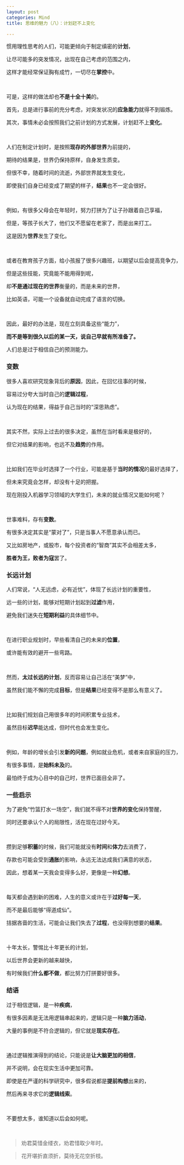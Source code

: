 ```yaml
---
layout: post
categories: Mind
title: 思维的魅力（八）：计划赶不上变化

---
```


惯用理性思考的人们，可能更倾向于制定缜密的**计划**，

让尽可能多的突发情况，出现在自己考虑的范围之内，

这样才能经常保证胸有成竹，一切尽在**掌控**中。

<br/>

可是，这样的做法却也**不是十全十美**的。

首先，总是进行事前的充分考虑，对突发状况的**应急能力**就得不到锻炼。

其次，事情未必会按照我们之前计划的方式发展，计划赶不上**变化**。

<br/>

人们在制定计划时，是按照**现存的外部世界**为前提的，

期待的结果是，世界仍保持原样，自身发生质变。

但很不幸，随着时间的流逝，外部世界就发生变化，

即使我们自身已经变成了期望的样子，**结果**也不一定会很好。

<br/>

例如，有很多父母会在年轻时，努力打拼为了让子孙跟着自己享福，

但是，等孩子长大了，他们又不愿留在老家了，而是出来打工。

这是因为**世界**发生了变化。

<br/>

或者在教育孩子方面，给小孩报了很多兴趣班，以期望以后会提高竞争力，

但是这些技能，究竟能不能用得到呢，

却**不是通过现在的世界**衡量的，而是未来的世界，

比如英语，可能一个设备就自动完成了语言的切换。

<br/>

因此，最好的办法是，现在立刻具备这些“能力”，

**而不是等到很久以后的某一天，说自己早就有所准备了。**

人们总是过于相信自己的预测能力。

### 变数

很多人喜欢研究现象背后的**原因**，因此，在回忆往事的时候，

容易过分夸大当时自己的**逻辑过程**，

认为现在的结果，得益于自己当时的“深思熟虑”。

<br/>

其实不然，实际上过去的很多决定，虽然在当时看来是极好的，

但它对结果的影响，也远不及**趋势**的作用。

<br/>

比如我们在毕业时选择了一个行业，可能是基于**当时的情况**的最好选择了，

但未来究竟会怎样，却没有十足的把握。

现在刚投入机器学习领域的大学生们，未来的就业情况又能如何呢？

<br/>

世事难料，存有**变数**。

有很多决定其实是“蒙对了”，只是当事人不愿意承认而已。

又比如房地产，或股市，每个投资者的“智商”其实不会相差太多，

**胜者为王，败者为寇**罢了。

### 长远计划

人们常说，“人无远虑，必有近忧”，体现了长远计划的重要性，

远一些的计划，能够对短期计划起到**过滤**作用，

避免我们迷失在**短期利益**的具体细节中。

<br/>

在进行职业规划时，早些看清自己的未来的**位置**，

或许能有效的避开一些弯路。

<br/>

然而，**太过长远的计划**，反而容易让自己活在“美梦”中，

虽然我们能不懈的完成**目标**，但是**结果**已经变得不是那么有意义了。

<br/>

比如我们规划自己用很多年的时间积累专业技术，

虽然目标**迟早**能达成，但时代也会发生变化。

<br/>

例如，年龄的增长会引发**新的问题**，例如就业危机，或者来自家庭的压力，

有很多事情，是**始料未及**的。

最怕终于成为心目中的自己时，世界已面目全非了。

### 一些启示

为了避免“竹篮打水一场空”，我们就不得不对**世界的变化**保持警醒，

同时还要承认个人的局限性，活在现在过好今天。

<br/>

攒到足够**积蓄**的时候，我们可能就没有**时间**和**体力**去消费了，

存款也可能会受到**通胀**的影响，永远无法达成我们满意的状态，

因此，想着某一天我会变得多么好，更像是一种**幻想**。

<br/>

每天都会遇到新的困难，人生的意义或许在于**过好每一天**，

而不是最后能够“得道成仙”。

拮据吝啬的生活，可能会让我们失去了**过程**，也没得到想要的**结果**。

<br/>

十年太长，警惕比十年更长的计划，

以后世界会更新的越来越快，

有时候我们**什么都不做**，都比努力打拼要好很多。

### 结语

过于相信逻辑，是一种**疾病**，

有很多因素是无法用逻辑串起来的，逻辑只是一种**脑力活动**，

大量的事例是不符合逻辑的，但它就是**现实存在**。

<br/>

通过逻辑推演得到的结论，只能说是**让大脑更加的相信**，

并不说明，会在现实生活中更加可靠。

即使是在严谨的科学研究中，很多假说都是**提前构想**出来的，

然后再来寻求它的**逻辑线索**。

<br/>

不要想太多，谁知道以后会如何呢。

<br/>

> 劝君莫惜金缕衣，劝君惜取少年时。

> 花开堪折直须折，莫待无花空折枝。
